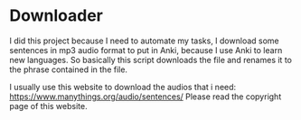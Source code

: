 # Downloader

I did this project because I need to automate my tasks, I download some sentences in mp3 audio format to put in Anki, because I use Anki to learn new languages. So basically this script downloads the file and renames it to the phrase contained in the file.


I usually use this website to download the audios that i need: https://www.manythings.org/audio/sentences/
Please read the copyright page of this website.
